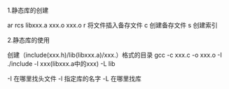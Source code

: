 1.静态库的创建

ar rcs libxxx.a xxx.o xxx.o
r 将文件插入备存文件
c 创建备存文件
s 创建索引

2.静态库的使用

创建（include(xxx.h)/lib(libxxx.a)/xxx.）格式的目录
gcc -c xxx.c -o xxx.o -I ./include -l xxx(libxxx.a中的xxx) -L lib

-I 在哪里找头文件
-l 指定库的名字
-L 在哪里找库
